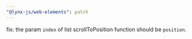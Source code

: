 ```yaml
---
"@lynx-js/web-elements": patch
---
```


fix: the param `index` of list scrollToPosition function should be `position`.
